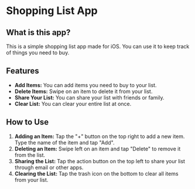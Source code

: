 # Shopping List App

## What is this app?

This is a simple shopping list app made for iOS. You can use it to keep track of things you need to buy.

## Features

- **Add Items:** You can add items you need to buy to your list.
- **Delete Items:** Swipe on an item to delete it from your list.
- **Share Your List:** You can share your list with friends or family.
- **Clear List:** You can clear your entire list at once.

## How to Use

1. **Adding an Item:** Tap the "+" button on the top right to add a new item. Type the name of the item and tap "Add".
2. **Deleting an Item:** Swipe left on an item and tap "Delete" to remove it from the list.
3. **Sharing the List:** Tap the action button on the top left to share your list through email or other apps.
4. **Clearing the List:** Tap the trash icon on the bottom to clear all items from your list.
